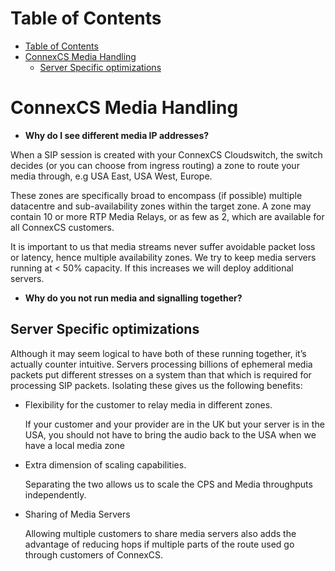# Table of Contents

* [Table of Contents](#table-of-contents)
* [ConnexCS Media Handling](#connexcs-media-handling)
   * [Server Specific optimizations](#server-specific-optimizations)


# ConnexCS Media Handling

* **Why do I see different media IP addresses?**

When a SIP session is created with your ConnexCS Cloudswitch, the switch decides (or you can choose from ingress routing) a zone to route your media through, e.g USA East, USA West, Europe.

These zones are specifically broad to encompass (if possible) multiple datacentre and sub-availability zones within the target zone. A zone may contain 10 or more RTP Media Relays, or as few as 2, which are available for all ConnexCS customers.

It is important to us that media streams never suffer avoidable packet loss or latency, hence multiple availability zones. We try to keep media servers running at < 50% capacity. If this increases we will deploy additional servers.

* **Why do you not run media and signalling together?**

## Server Specific optimizations

Although it may seem logical to have both of these running together, it’s actually counter intuitive. Servers processing billions of ephemeral media packets put different stresses on a system than that which is required for processing SIP packets. Isolating these gives us the following benefits:

* Flexibility for the customer to relay media in different zones.

   If your customer and your provider are in the UK but your server is in the USA, you should not  have to bring the audio back to the USA when we have a local media zone

* Extra dimension of scaling capabilities.

   Separating the two allows us to scale the CPS and Media throughputs independently.

* Sharing of Media Servers

   Allowing multiple customers to share media servers also adds the advantage of reducing hops if multiple parts of the route used go through customers of ConnexCS.

